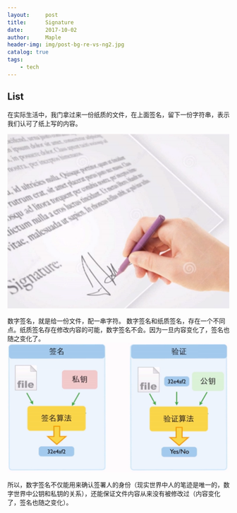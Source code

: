 ```yaml
---
layout:     post
title:      Signature
date:       2017-10-02
author:     Maple
header-img: img/post-bg-re-vs-ng2.jpg
catalog: true
tags:
    - tech
---
```


## List
在实际生活中，我门拿过来一份纸质的文件，在上面签名，留下一份字符串，表示我们认可了纸上写的内容。

![image](https://github.com/MapleLaker/MapleLaker.github.io/blob/master/img/bt-shuziqianming.png?raw=true)

数字签名，就是给一份文件，配一串字符。
数字签名和纸质签名，存在一个不同点。纸质签名存在修改内容的可能，数字签名不会。因为一旦内容变化了，签名也随之变化了。
![image](https://github.com/MapleLaker/MapleLaker.github.io/blob/master/img/bt-shuziqianming-guocheng.png?raw=true)

所以，数字签名不仅能用来确认签署人的身份（现实世界中人的笔迹是唯一的，数字世界中公钥和私钥的关系），还能保证文件内容从来没有被修改过（内容变化了，签名也随之变化）。






